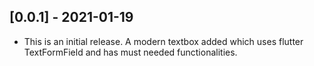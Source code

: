 ## [0.0.1] - 2021-01-19
 
* This is an initial release. A modern textbox added which uses flutter TextFormField and has must needed functionalities.